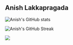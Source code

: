 ## Anish Lakkapragada 


![Anish's GitHub stats](https://github-readme-stats.vercel.app/api?username=anish-lakkapragada&show_icons=true&dark)

![Anish's GitHub Streak](https://github-readme-streak-stats.herokuapp.com/?user=anish-lakkapragada&hide_border=false&dark)

![](https://komarev.com/ghpvc/?username=anish-lakkapragada)

